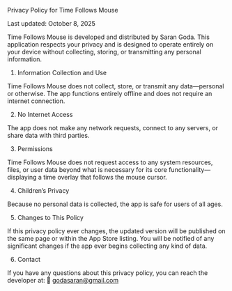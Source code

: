 Privacy Policy for Time Follows Mouse

Last updated: October 8, 2025

Time Follows Mouse is developed and distributed by Saran Goda.
This application respects your privacy and is designed to operate entirely on your device without collecting, storing, or transmitting any personal information.

1. Information Collection and Use

Time Follows Mouse does not collect, store, or transmit any data—personal or otherwise.
The app functions entirely offline and does not require an internet connection.

2. No Internet Access

The app does not make any network requests, connect to any servers, or share data with third parties.

3. Permissions

Time Follows Mouse does not request access to any system resources, files, or user data beyond what is necessary for its core functionality—displaying a time overlay that follows the mouse cursor.

4. Children’s Privacy

Because no personal data is collected, the app is safe for users of all ages.

5. Changes to This Policy

If this privacy policy ever changes, the updated version will be published on the same page or within the App Store listing. You will be notified of any significant changes if the app ever begins collecting any kind of data.

6. Contact

If you have any questions about this privacy policy, you can reach the developer at:
📧 godasaran@gmail.com

